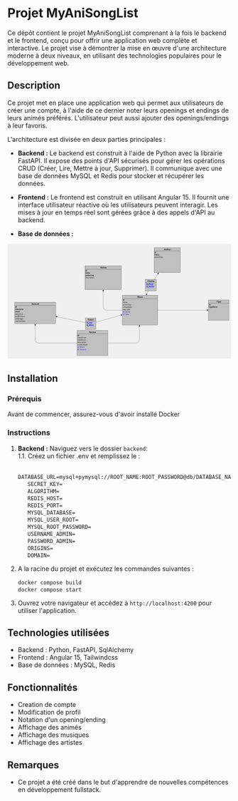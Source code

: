 # Projet MyAniSongList

Ce dépôt contient le projet MyAniSongList comprenant à la fois le backend et le frontend, conçu pour offrir une application web complète et interactive. Le projet vise à démontrer la mise en œuvre d'une architecture moderne à deux niveaux, en utilisant des technologies populaires pour le développement web.

## Description

Ce projet met en place une application web qui permet aux utilisateurs de créer une compte, à l'aide de ce dernier noter leurs openings et endings de leurs animés préférés. L'utilisateur peut aussi ajouter des openings/endings à leur favoris.

L'architecture est divisée en deux parties principales :

- **Backend :** Le backend est construit à l'aide de Python avec la librairie FastAPI. Il expose des points d'API sécurisés pour gérer les opérations CRUD (Créer, Lire, Mettre à jour, Supprimer). Il communique avec une base de données MySQL et Redis pour stocker et récupérer les données.

- **Frontend :** Le frontend est construit en utilisant Angular 15. Il fournit une interface utilisateur réactive où les utilisateurs peuvent interagir. Les mises à jour en temps réel sont gérées grâce à des appels d'API au backend.

- **Base de données :**

<img src="./images/MLD_AniSong.png">


## Installation

### Prérequis

Avant de commencer, assurez-vous d'avoir installé Docker

### Instructions

1. **Backend :** Naviguez vers le dossier `backend`:<br/>
   1.1. Créez un fichier .env et remplissez le :
   ```
      DATABASE_URL=mysql+pymysql://ROOT_NAME:ROOT_PASSWORD@db/DATABASE_NAME
      SECRET_KEY=
      ALGORITHM=
      REDIS_HOST= 
      REDIS_PORT=
      MYSQL_DATABASE=
      MYSQL_USER_ROOT=
      MYSQL_ROOT_PASSWORD=
      USERNAME_ADMIN=
      PASSWORD_ADMIN=
      ORIGINS=
      DOMAIN=
   ```

2. A la racine du projet et exécutez les commandes suivantes :

   ```
   docker compose build
   docker compose start
   ```

3. Ouvrez votre navigateur et accédez à `http://localhost:4200` pour utiliser l'application.

## Technologies utilisées

- Backend : Python, FastAPI, SqlAlchemy
- Frontend : Angular 15, Tailwindcss
- Base de données : MySQL, Redis

## Fonctionnalités

- Creation de compte
- Modification de profil
- Notation d'un opening/ending
- Affichage des animés
- Affichage des musiques
- Affichage des artistes

## Remarques

- Ce projet a été créé dans le but d'apprendre de nouvelles compétences en développement fullstack.